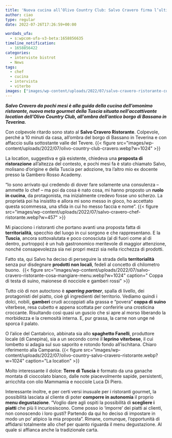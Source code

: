 ```yaml
---
title: 'Nuova cucina all’Olivo Country Club: Salvo Cravero firma l’ultima meta gourmet della Tuscia'
author: ciao
type: regular
date: 2022-07-26T17:26:59+00:00

wordads_ufa:
  - s:wpcom-ufa-v3-beta:1658856635
timeline_notification:
  - 1658856422
categories:
  - interviste bistrot
  - News
tags:
  - chef
  - cucina
  - intervista
  - viterbo
images: ["images/wp-content/uploads/2022/07/salvo-cravero-ristorante-cosa-si-mangia.webp"]
---
```

**_Salvo Cravero da pochi mesi è alla guida della cucina dell&#8217;omonimo ristorante, nuova meta gourmet della Tuscia situata nell&#8217;accattivante location dell&#8217;Olivo Country Club, all&#8217;ombra dell&#8217;antico borgo di Bassano in Teverina._** 

Con colpevole ritardo sono stato al&nbsp;**Salvo Cravero Ristorante**. Colpevole, perché a 10 minuti da casa, all’ombra del borgo di Bassano in Teverina e con affaccio sulla sottostante valle del Tevere. 
{{< figure src="images/wp-content/uploads/2022/07/olivo-country-club-cravero.webp?w=1024" >}}
 

La location, suggestiva e già esistente, chiedeva una **proposta di ristorazione** all’altezza del contesto, e pochi mesi fa è stato chiamato Salvo, molisano d’origine e della Tuscia per adozione, tra l’altro mio ex docente presso la&nbsp;Gambero Rosso Academy. 

&#8220;Io sono arrivato qui credendo di dover fare solamente una consulenza – ammette lo chef – ma poi da cosa è nato cosa, mi hanno proposto un **ruolo in cucina**, da protagonista, ma inizialmente credevo fosse uno scherzo. La proprietà poi ha insistito e allora mi sono messo in gioco, ho accettato questa scommessa, una sfida in cui ho messo faccia e nome&#8221;.
{{< figure src="images/wp-content/uploads/2022/07/salvo-cravero-chef-ristorante.webp?w=457" >}}
 

Mi piacciono i ristoranti che portano avanti una proposta fatta di **territorialità**, specchio del luogo in cui sorgono e che rappresentano. E la **Tuscia**, ancora sottovalutata e poco conosciuta (al di fuori come al di dentro, purtroppo) è un hub gastronomico meritevole di maggior attenzione, nonché consapevolezza sia nei propri mezzi sia nella ricchezza di prodotti.

Fatto sta, qui Salvo ha deciso di perseguire la strada della **territorialità** senza pur disdegnare **prodotti non locali**, fedeli al concetto di chilometro buono.&nbsp;
{{< figure src="images/wp-content/uploads/2022/07/salvo-cravero-ristorante-cosa-mangiare-menu.webp?w=1024" caption=" Coppa di testa di suino, maionese di nocciole e gamberi rossi" >}}
 

Tutto ciò di non autoctono è _**sparring partner**_, spalla di livello, dei protagonisti del piatto, cioè gli ingredienti del territorio. Vediamo quindi i dolci, nobili, **gamberi** crudi accoppiati alla grassa e “povera” **coppa di suino** viterbese, resa cubetto e appena scottata per conferirle una crosticina croccante. Risultando così quasi un guscio che si apre al morso liberando la morbidezza e la cremosità interna. E, pur grassa, la carne non unge né sporca il palato.&nbsp;

O l’alice del Cantabrico, abbinata sia allo **spaghetto Fanelli**, produttore locale (di Canepina), sia a un secondo come il **leprino viterbese**, il cui lombetto si adagia sul suo saporito e rotondo fondo all’ischitana. Chiaro riferimento alla Campania.
{{< figure src="images/wp-content/uploads/2022/07/olivo-country-salvo-cravero-ristorante.webp?w=1024" caption="La location" >}}
 

Molto interessante il dolce: **Terre di Tuscia** è formato da una ganache montata di cioccolato bianco, dalle note piacevolmente sapide, persistenti, arricchita con olio Mammamia e nocciole Luca Di Piero.

Interessante inoltre, e per certi versi inusuale per i ristoranti gourmet, la possibilità lasciata al cliente di poter **comporre in autonomia** il proprio **menu degustazione**. &#8220;Voglio dare agli ospiti la possibilità di **scegliere i piatti** che più li incuriosiscono. Come posso io &#8216;imporre&#8217; dei piatti ai clienti, non conoscendo i loro gusti? Partendo da qui ho deciso di impostare in modo un po&#8217; atipico la mia proposta&#8221;. Rimane, comunque, l&#8217;opportunità di affidarsi totalmente allo chef per quanto riguarda il menu degustazione. Al quale si affianca anche la tradizionale carta.